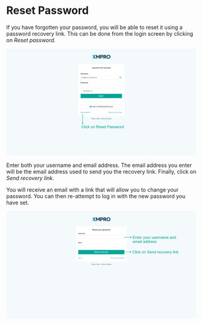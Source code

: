 # Reset Password

If you have forgotten your password, you will be able to reset it using a password recovery link. This can be done from the login screen by clicking on _Reset password._&#x20;

![](../../.gitbook/assets/resetPassword1.png)

Enter both your username and email address. The email address you enter will be the email address used to send you the recovery link. Finally, click on _Send recovery link_.

You will receive an email with a link that will allow you to change your password. You can then re-attempt to log in with the new password you have set.

![](<../../.gitbook/assets/resetPassword2 (3).png>)
